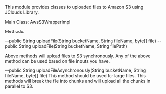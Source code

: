 This module provides classes to uploaded files to Amazon S3 using JClouds Library.

Main Class: AwsS3WrapperImpl

Methods:

--public String uploadFile(String bucketName, String fileName, byte[] file)
--public String uploadFile(String bucketName, String filePath)

Above methods will upload files to S3 synchronously. Any of the above method can be used based on file inputs you have.

--public String uploadFileAsynchronously(String bucketName, String fileName, byte[] file)
This method should be used for large files. This methods will break the file into chunks and will upload all the
chunks in parallel to S3.